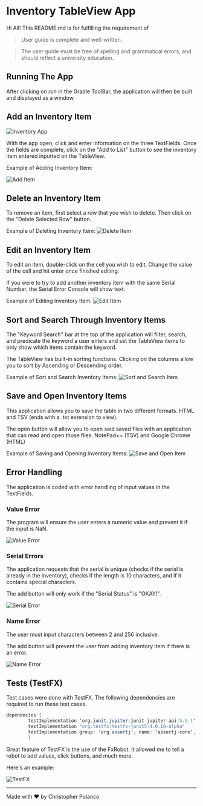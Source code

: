 # Inventory TableView App

Hi All! This README.md is for fulfilling the requirement of
>User guide is complete and well-written.

>The user guide must be free of spelling and grammatical errors, and should reflect a university education.

## Running The App

After clicking on *run* in the Gradle ToolBar, the application will then be built and displayed  as a window.

## Add an Inventory Item

![Inventory App](https://s6.gifyu.com/images/Screenshot-2021-07-25-151056.png)

With the app open, click and enter information on the three TextFields.
Once the fields are complete, click on the "Add to List" button to see the inventory item entered inputted on the TableView.

Example of Adding Inventory Item:

![Add Item](https://s6.gifyu.com/images/addItem.gif)

## Delete an Inventory Item
To remove an item, first select a row that you wish to delete. Then click on the "Delete Selected Row" button.

Example of Deleting Inventory Item:
![Delete Item](https://s6.gifyu.com/images/addItem.gif)


## Edit an Inventory Item
To edit an item, double-click on the cell you wish to edit. Change the value of the cell and hit enter once finished editing.

If you were to try to add another inventory item with the same Serial Number, the Serial Error Console will show text.

Example of Editing Inventory Item:
![Edit Item](https://s6.gifyu.com/images/editItem.gif)

## Sort and Search Through Inventory Items
The "Keyword Search" bar at the top of the application will filter, search, and predicate the keyword a user enters and set the TableView items to only show which items contain the keyword.

The TableView has built-in sorting functions. Clicking on the columns allow you to sort by Ascending or Descending order.

Example of Sort and Search Inventory Items:
![Sort and Search Item](https://s6.gifyu.com/images/sortAndSearch.gif)

## Save and Open Inventory Items
This application allows you to save the table in two different formats. HTML and TSV (ends with a .txt extension to view).

The open button will allow you to open said saved files with an application that can read and open those files. NotePad++ (TSV) and Google Chrome (HTML)

Example of Saving and Opening Inventory Items:
![Save and Open Item](https://s6.gifyu.com/images/saveAndOpen.gif)

## Error Handling
The application is coded with error handling of input values in the TextFields. 

### Value Error
The program will ensure the user enters a numeric value and prevent it if the input is NaN.

![Value Error](https://s6.gifyu.com/images/valueError.gif)

### Serial Errors
The application requests that the serial is unique (checks if the serial is already in the inventory), checks if the length is 10 characters, and if it contains special characters.

The add button will only work if the "Serial Status" is "OKAY!".

![Serial Error](https://s6.gifyu.com/images/serialError.gif)

### Name Error
The user must input characters between 2 and 256 inclusive.

The add button will prevent the user from adding inventory item if there is an error.

![Name Error](https://s6.gifyu.com/images/nameError.md.gif)

## Tests (TestFX)
Test cases were done with TestFX. The following dependencies are required to run these test cases.

```java
dependecies {
        testImplementation 'org.junit.jupiter:junit-jupiter-api:5.5.1'
        testImplementation "org.testfx:testfx-junit5:4.0.16-alpha"
        testImplementation group: 'org.assertj', name: 'assertj-core', version: '3.13.2'
        }
```

Great feature of TestFX is the use of the FxRobot. It allowed me to tell a robot to add values, click buttons, and much more.

Here's an example:

![TestFX](https://s6.gifyu.com/images/testFX.gif)

---
Made with ♥ by Christopher Polanco